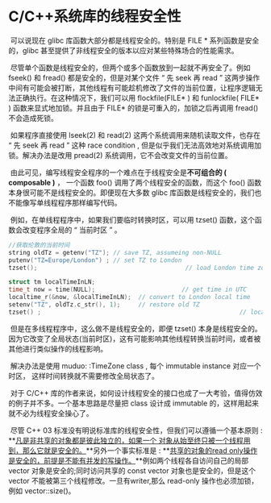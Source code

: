 # C/C++系统库的线程安全性

​		可以说现在 glibc 库函数大部分都是线程安全的。特别是 FILE * 系列函数是安全的，glibc 甚至提供了非线程安全的版本以应对某些特殊场合的性能需求。

​		尽管单个函数是线程安全的，但两个或多个函数放到一起就不再安全了。例如 fseek() 和 fread() 都是安全的，但是对某个文件 “ 先 seek 再 read ” 这两步操作中间有可能会被打断，其他线程有可能趁机修改了文件的当前位置，让程序逻辑无法正确执行。在这种情况下，我们可以用   flockfile(FILE* )  和 funlockfile( FILE* ) 函数来显式地加锁。并且由于 FILE* 的锁是可重入的，加锁之后再调用 fread() 不会造成死锁。

​		如果程序直接使用 lseek(2) 和 read(2) 这两个系统调用来随机读取文件，也存在 “ 先 seek 再 read ” 这种 race condition , 但是似乎我们无法高效地对系统调用加锁。解决办法是改用 pread(2) 系统调用，它不会改变文件的当前位置。

​		由此可见，编写线程安全程序的一个难点在于线程安全是**不可组合的 ( composable )** ， 一个函数 foo() 调用了两个线程安全的函数，而这个 foo() 函数本身很可能不是线程安全的。即便现在大多数 glibc 库函数是线程安全的，我们也不能像写单线程程序那样编写代码。

​		例如，在单线程程序中，如果我们要临时转换时区，可以用 tzset() 函数，这个函数会改变程序全局的 “ 当前时区 ” 。

```c++
//获取伦敦的当前时间
string oldTz = getenv("TZ"); // save TZ, assumeing non-NULL
putenv("TZ=Europe/London") ; // set TZ to London
tzset();										 // load London time zone

struct tm localTimeInLN;
time_t now = time(NULL);						// get time in UTC
localtime_r(&now, &localTimeInLN);  // convert to London local time 
setenv("TZ", oldTz.c_str(), 1);		// restore old TZ
tzset() ;														// local old time zone ,
```

​		但是在多线程程序中，这么做不是线程安全的，即便 tzset() 本身是线程安全的。因为它改变了全局状态(当前时区)，这有可能影响其他线程转换当前时间，或者被其他进行类似操作的线程影响。

​		解决办法是使用 muduo: :TimeZone class , 每个 immutable instance 对应一个时区， 这样时间转换就不需要修改全局状态了。

​		对于 C/C++ 库的作者来说，如何设计线程安全的接口也成了一大考验，值得仿效的例子并不多。一个基本思路是尽量把 class 设计成 immutable 的，这样用起来就不必为线程安全操心了。

​		尽管 C++  03 标准没有明说标准库的线程安全性，但我们可以遵循一个基本原则 : **<u>凡是非共享的对象都是彼此独立的，如果一个 对象从始至终只被一个线程用到，那么它就是安全的。</u>**另外一个事实标准是 : **<u>共享的对象的read only操作是安全的，前提是不能有并发的写操作。</u>**例如两个线程各自访问自己的局部 vector 对象是安全的;同时访问共享的 const vector 对象也是安全的，但是这个 vector 不能被第三个线程修改。一旦有writer,那么 read-only 操作也必须加锁，例如 vector::size()。

















